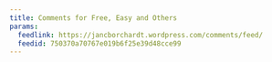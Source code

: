 ```yaml
---
title: Comments for Free, Easy and Others
params:
  feedlink: https://jancborchardt.wordpress.com/comments/feed/
  feedid: 750370a70767e019b6f25e39d48cce99
---
```

